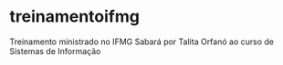 # treinamentoifmg

Treinamento ministrado no IFMG Sabará por Talita Orfanó ao curso de Sistemas de Informação
